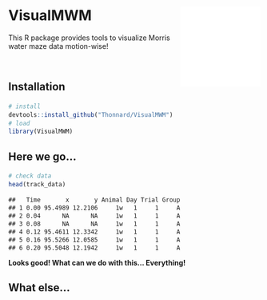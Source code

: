 
<!-- README.md is generated from README.Rmd. Please edit that file -->

# VisualMWM <img src="man/figures/heatmapGIF_2b-day_1-trial_1.gif" align="right" width="160"/>

This R package provides tools to visualize Morris water maze data
motion-wise\!

<br>

## Installation

``` r
# install
devtools::install_github("Thonnard/VisualMWM")
# load
library(VisualMWM)
```

## Here we go…

``` r
# check data
head(track_data)
```

    ##   Time       x       y Animal Day Trial Group
    ## 1 0.00 95.4989 12.2106     1w   1     1     A
    ## 2 0.04      NA      NA     1w   1     1     A
    ## 3 0.08      NA      NA     1w   1     1     A
    ## 4 0.12 95.4611 12.3342     1w   1     1     A
    ## 5 0.16 95.5266 12.0585     1w   1     1     A
    ## 6 0.20 95.5048 12.1942     1w   1     1     A

<b>Looks good\! What can we do with this… Everything\!</b>

## What else…
